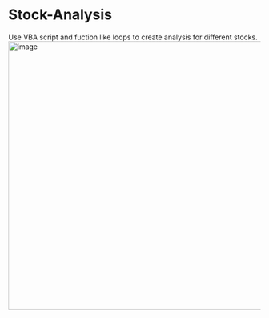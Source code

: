 # Stock-Analysis
Use VBA script and fuction like loops to create analysis for different stocks.
<img width="535" alt="image" src="https://user-images.githubusercontent.com/104408665/196285145-4e54e123-83d7-4054-9f18-a7ac4e73b80d.png">
